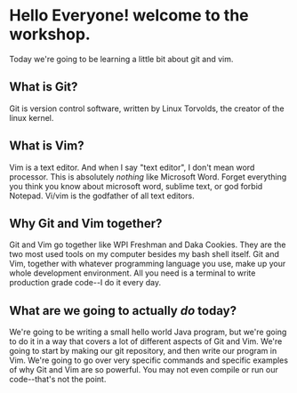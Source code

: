 # Hello Everyone! welcome to the workshop.

Today we're going to be learning a little bit about git and vim.

## What is Git?

Git is version control software, written by Linux Torvolds, the creator of the linux kernel.

## What is Vim?

Vim is a text editor. And when I say "text editor", I don't mean word processor. This is absolutely *nothing* like Microsoft Word. Forget everything you think you know about microsoft word, sublime text, or god forbid Notepad. Vi/vim is the godfather of all text editors.

## Why Git and Vim together?

Git and Vim go together like WPI Freshman and Daka Cookies. They are the two most used tools on my computer besides my bash shell itself. Git and Vim, together with whatever programming language you use, make up your whole development environment. All you need is a terminal to write production grade code--I do it every day.

## What are we going to actually *do* today?

We're going to be writing a small hello world Java program, but we're going to do it in a way that covers a lot of different aspects of Git and Vim. We're going to start by making our git repository, and then write our program in Vim. We're going to go over very specific commands and specific examples of why Git and Vim are so powerful. You may not even compile or run our code--that's not the point.
